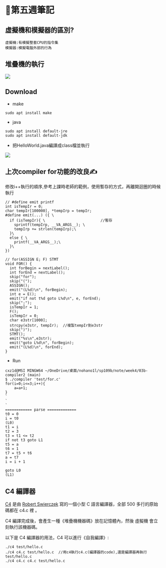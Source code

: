 # 📖第五週筆記

## 虛擬機和模擬器的區別?

```
虛擬機:有模擬整套CPU的指令集
模擬器:模擬電腦外部的行為
```

## 堆疊機的執行

![](https://nohano1l.github.io/sp109b/note/week5/picture/1.png)

## Download

* make
```
sudo apt install make
```
* java

```
sudo apt install default-jre
sudo apt install default-jdk
```

* 把HelloWorld.java編譯成class檔並執行

![](https://nohano1l.github.io/sp109b/note/week5/picture/2.png)

## 上次compiler for功能的改良✍

修改i++執行的順序,參考上課時老師的範例，使用暫存的方式，再離開迴圈的時候執行

```
// #define emit printf
int isTempIr = 0;
char tempIr[100000], *tempIrp = tempIr;
#define emit(...) ({ \
  if (isTempIr){ \                         //暫存
    sprintf(tempIrp, __VA_ARGS__); \
    tempIrp += strlen(tempIrp);\
  }\
  else { \
    printf(__VA_ARGS__);\
  }\
})

// for(ASSIGN E; F) STMT
void FOR() {
  int forBegin = nextLabel();
  int forEnd = nextLabel();
  skip("for");
  skip("(");
  ASSIGN();
  emit("(L%d)\n", forBegin);
  int e = E();
  emit("if not t%d goto L%d\n", e, forEnd);
  skip(";");
  isTempIr = 1;
  F();
  isTempIr = 0;
  char e3str[1000];
  strcpy(e3str, tempIr);  //複製tempIr到e3str
  skip(")");
  STMT();
  emit("%s\n",e3str);
  emit("goto L%d\n", forBegin);
  emit("(L%d)\n", forEnd);
}
```
* Run
```
cxz1d@MSI MINGW64 ~/OneDrive/桌面/nohano1l/sp109b/note/week4/03b-compiler2 (main)
$ ./compiler 'test/for.c'
for(i=0;i<=3;i++){
    a=a+1;        
}
`
`
`
============ parse =============
t0 = 0
i = t0
(L0)
t1 = i
t2 = 3
t3 = t1 <= t2
if not t3 goto L1
t5 = a
t6 = 1
t7 = t5 + t6
a = t7
i = i + 1

goto L0
(L1)
```

## C4 編譯器

[C4](https://github.com/rswier/c4) 是由 [Robert Swierczek](https://github.com/rswier/) 寫的一個小型 C 語言編譯器，全部 500 多行的原始碼都在 c4.c 裡 。

C4 編譯完成後，會產生一種《堆疊機機器碼》放在記憶體內，然後 虛擬機 會立刻執行該機器碼。

以下是 C4 編譯器的用法，C4 可以進行《自我編譯》:

```
./c4 test/hello.c
./c4 c4.c test/hello.c  //用c4執行c4.c(編譯器的code),還是編譯器再執行test/hello.c
./c4 c4.c c4.c test/hello.c
```